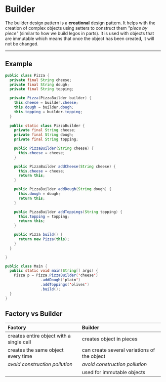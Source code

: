 # Builder

The builder design pattern is a __creational__ design pattern. It helps with the creation of complex objects using setters to construct them *"piece by piece"* (similar to how we build legos in parts). It is used with objects that are immutable which means that once the object has been created, it will not be changed.

---

## Example

``` Java
public class Pizza {
  private final String cheese;
  private final String dough;
  private final String topping;

  private Pizza(PizzaBuilder builder) {
    this.cheese = builder.cheese;
    this.dough = builder.dough;
    this.topping = builder.topping;
  }
  
  public static class PizzaBuilder {  
    private final String cheese;
    private final String dough;
    private final String topping;

    public PizzaBuilder(String cheese) {
      this.cheese = cheese;
    }

    public PizzaBuilder addCheese(String cheese) {
      this.cheese = cheese;
      return this;
    }

    public PizzaBuilder addDough(String dough) {
      this.dough = dough;
      return this;
    }

    public PizzaBuilder addToppings(String topping) {
      this.topping = topping;
      return this;
    }

    public Pizza build() {
      return new Pizza(this);
    }
  }

}

public class Main {
  public static void main(String[] args) {
    Pizza p = Pizza.PizzaBuilder('cheese')
                .addDough('plain')
                .addToppings('olives')
                .build();
  }
}
```

## Factory vs Builder

| Factory                                  | Builder                                     |
|:-----------------------------------------|:--------------------------------------------|
| creates entire object with a single call | creates object in pieces                    |
| creates the same object every time       | can create several variations of the object |
| *avoid construction pollution*           | *avoid construction pollution*              |
|                                          | used for immutable objects                  |
